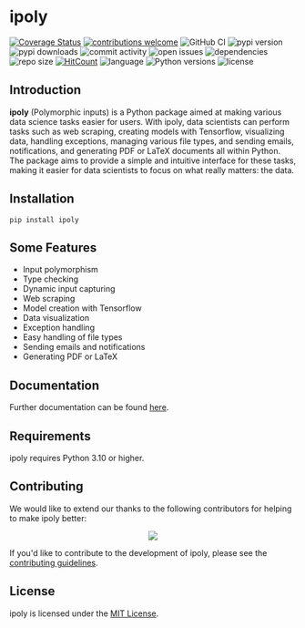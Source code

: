 # ipoly

[![Coverage Status](https://coveralls.io/repos/github/Danguilhen/ipoly/badge.svg?branch=main)](https://coveralls.io/github/Danguilhen/ipoly?branch=main) [![contributions welcome](https://img.shields.io/badge/contributions-welcome-brightgreen.svg?style=flat)](https://github.com/dwyl/esta/issues) ![GitHub CI](https://img.shields.io/github/actions/workflow/status/Danguilhen/ipoly/release.yml)
![pypi version](https://img.shields.io/pypi/v/ipoly) ![pypi downloads](https://img.shields.io/pypi/dm/ipoly) ![commit activity](https://img.shields.io/github/commit-activity/m/Danguilhen/ipoly)
![open issues](https://img.shields.io/github/issues-raw/Danguilhen/ipoly) ![dependencies](https://img.shields.io/librariesio/github/Danguilhen/ipoly) ![repo size](https://img.shields.io/github/repo-size/Danguilhen/ipoly)
[![HitCount](https://hits.dwyl.com/Danguilhen/ipoly.svg?style=flat)](http://hits.dwyl.com/Danguilhen/ipoly) ![language](https://img.shields.io/github/languages/top/Danguilhen/ipoly) ![Python versions](https://img.shields.io/pypi/pyversions/ipoly) ![license](https://img.shields.io/pypi/l/ipoly)

## Introduction

**ipoly** (Polymorphic inputs) is a Python package aimed at making various data science tasks easier for users. With ipoly, data scientists can perform tasks such as web scraping, creating models with Tensorflow, visualizing data, handling exceptions, managing various file types, and sending emails, notifications, and generating PDF or LaTeX documents all within Python. The package aims to provide a simple and intuitive interface for these tasks, making it easier for data scientists to focus on what really matters: the data.

## Installation

```shell
pip install ipoly
```

## Some Features

- Input polymorphism
- Type checking
- Dynamic input capturing
- Web scraping
- Model creation with Tensorflow
- Data visualization
- Exception handling
- Easy handling of file types
- Sending emails and notifications
- Generating PDF or LaTeX

## Documentation

Further documentation can be found [here](https://ipoly.readthedocs.io/en/latest/source/ipoly.html).

## Requirements

ipoly requires Python 3.10 or higher.

## Contributing

We would like to extend our thanks to the following contributors for helping to make ipoly better:

<center><a href="https://github.com/Danguilhen/ipoly/graphs/contributors">
  <img src="https://contrib.rocks/image?repo=Danguilhen/ipoly" />
</a></center>

If you'd like to contribute to the development of ipoly, please see the [contributing guidelines](https://ipoly.readthedocs.io/en/latest/contributing.html).

## License

ipoly is licensed under the [MIT License](https://ipoly.readthedocs.io/en/latest/license.html).
